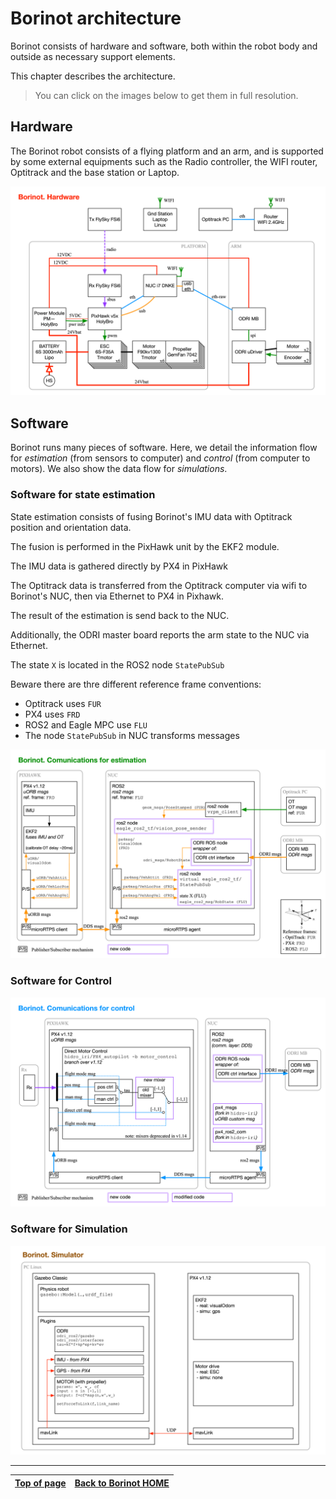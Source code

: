# Borinot architecture

Borinot consists of hardware and software, both within the robot body and outside as necessary support elements.

This chapter describes the architecture. 

> You can click on the images below to get them in full resolution.

## Hardware

The Borinot robot consists of a flying platform and an arm, and is supported by some external equipments such as the Radio controller, the WIFI router, Optitrack and the base station or Laptop.

![Borinot Hardware](../media/Borinot.Hardware.png)

## Software

Borinot runs many pieces of software. Here, we detail the information flow for *estimation* (from sensors to computer) and *control* (from computer to motors). We also show the data flow for *simulations*.

### Software for state estimation

State estimation consists of fusing Borinot's IMU data with Optitrack position and orientation data.

The fusion is performed in the PixHawk unit by the EKF2 module.

The IMU data is gathered directly by PX4 in PixHawk

The Optitrack data is transferred from the Optitrack computer via wifi to Borinot's NUC, then via Ethernet to PX4 in Pixhawk.

The result of the estimation is send back to the NUC.

Additionally, the ODRI master board reports the arm state to the NUC via Ethernet.

The state `X` is located in the ROS2 node `StatePubSub`

Beware there are thre different reference frame conventions:
  - Optitrack uses `FUR`
  - PX4 uses `FRD`
  - ROS2 and Eagle MPC use `FLU`
  - The node `StatePubSub` in NUC transforms messages

![Borinot Estimation](../media/Borinot.Estimation.png)


### Software for Control

![Borinot Control](../media/Borinot.Control.png)

### Software for Simulation

![Borinot Simulation](../media/Borinot.Simulator.png)

---

| [Top of page](#architecture) | [Back to Borinot HOME](../README.md) |
| --- | --- |
